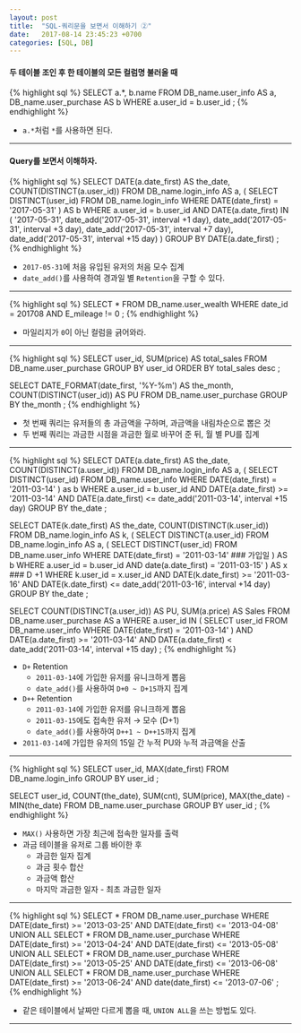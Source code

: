 ```yaml
---
layout: post
title:  "SQL-쿼리문을 보면서 이해하기 ②"
date:   2017-08-14 23:45:23 +0700
categories: [SQL, DB]
---
```


#### 두 테이블 조인 후 한 테이블의 모든 컬럼명 불러올 때
{% highlight sql %}
SELECT
    a.*,
    b.name
FROM
    DB_name.user_info AS a,
    DB_name.user_purchase AS b
WHERE a.user_id = b.user_id
;
{% endhighlight %}
- `a.*`처럼 `*`를 사용하면 된다.

---

#### Query를 보면서 이해하자.
{% highlight sql %}
SELECT
    DATE(a.date_first) AS the_date,
    COUNT(DISTINCT(a.user_id))
FROM
    DB_name.login_info AS a,
    (
        SELECT DISTINCT(user_id)
        FROM DB_name.login_info
        WHERE DATE(date_first) = '2017-05-31'
    ) AS b
WHERE a.user_id = b.user_id
AND
    DATE(a.date_first) IN 
        (
            '2017-05-31',
            date_add('2017-05-31', interval +1 day),
            date_add('2017-05-31', interval +3 day),
            date_add('2017-05-31', interval +7 day),
            date_add('2017-05-31', interval +15 day)
        )
GROUP BY DATE(a.date_first)
;
{% endhighlight %}
- `2017-05-31`에 처음 유입된 유저의 처음 모수 집계
- `date_add()`를 사용하여 경과일 별 `Retention`을 구할 수 있다.

---

{% highlight sql %}
SELECT *
FROM DB_name.user_wealth
WHERE date_id = 201708
AND E_mileage != 0
;
{% endhighlight %}
- 마일리지가 `0`이 아닌 컬럼을 긁어와라.

---

{% highlight sql %}
SELECT
    user_id,
    SUM(price) AS total_sales
FROM DB_name.user_purchase
GROUP BY user_id
ORDER BY total_sales desc
;


SELECT
    DATE_FORMAT(date_first, '%Y-%m') AS the_month,
    COUNT(DISTINCT(user_id)) AS PU
FROM DB_name.user_purchase
GROUP BY the_month
;
{% endhighlight %}
- 첫 번째 쿼리는 유저들의 총 과금액을 구하며, 과금액을 내림차순으로 뽑은 것
- 두 번째 쿼리는 과금한 시점을 과금한 월로 바꾸어 준 뒤, 월 별 PU를 집계

---

{% highlight sql %}
SELECT
    DATE(a.date_first) AS the_date,
    COUNT(DISTINCT(a.user_id))
FROM
    DB_name.login_info AS a,
    (
        SELECT DISTINCT(user_id)
        FROM DB_name.user_info
        WHERE DATE(date_first) = '2011-03-14'
    ) as b
WHERE a.user_id = b.user_id
AND DATE(a.date_first) >= '2011-03-14'
AND DATE(a.date_first) <= date_add('2011-03-14', interval +15 day)
GROUP BY the_date
;


SELECT
    DATE(k.date_first) AS the_date,
    COUNT(DISTINCT(k.user_id))
FROM
    DB_name.login_info AS k,
    (
        SELECT DISTINCT(a.user_id)
        FROM
            DB_name.login_info AS a,
            (
                SELECT DISTINCT(user_id)
                FROM DB_name.user_info
                WHERE DATE(date_first) = '2011-03-14'    ### 가입일
            ) AS b
        WHERE a.user_id = b.user_id
        AND date(a.date_first) = '2011-03-15'
    ) AS x    ### D +1
WHERE k.user_id = x.user_id
AND DATE(k.date_first) >= '2011-03-16'
AND DATE(k.date_first) <= date_add('2011-03-16', interval +14 day)
GROUP BY the_date
;


SELECT
    COUNT(DISTINCT(a.user_id)) AS PU,
    SUM(a.price) AS Sales
FROM DB_name.user_purchase AS a
WHERE a.user_id IN (
                    SELECT user_id
                    FROM DB_name.user_info
                    WHERE DATE(date_first) = '2011-03-14'
                    )
AND DATE(a.date_first) >= '2011-03-14'
AND DATE(a.date_first) < date_add('2011-03-14', interval +15 day)
;
{% endhighlight %}
- `D+` Retention
    - `2011-03-14`에 가입한 유저를 유니크하게 뽑음
    - `date_add()`를 사용하여 `D+0 ~ D+15`까지 집계
- `D++` Retention
    - `2011-03-14`에 가입한 유저를 유니크하게 뽑음
    - `2011-03-15`에도 접속한 유저 → 모수 (D+1)
    - `date_add()`를 사용하여 `D++1 ~ D++15`까지 집계
- `2011-03-14`에 가입한 유저의 15일 간 누적 PU와 누적 과금액을 산출

---

{% highlight sql %}
SELECT
    user_id,
    MAX(date_first)
FROM DB_name.login_info
GROUP BY user_id
;

SELECT
    user_id,
    COUNT(the_date),
    SUM(cnt),
    SUM(price),
    MAX(the_date) - MIN(the_date)
FROM DB_name.user_purchase
GROUP BY user_id
;
{% endhighlight %}
- `MAX()` 사용하면 가장 최근에 접속한 일자를 출력
- 과금 테이블을 유저로 그룹 바이한 후
    - 과금한 일자 집계
    - 과금 횟수 합산
    - 과금액 합산
    - 마지막 과금한 일자 - 최초 과금한 일자

---

{% highlight sql %}
SELECT *
FROM DB_name.user_purchase
WHERE DATE(date_first) >= '2013-03-25'
AND DATE(date_first) <= '2013-04-08'
UNION ALL
SELECT *
FROM DB_name.user_purchase
WHERE DATE(date_first) >= '2013-04-24'
AND DATE(date_first) <= '2013-05-08'
UNION ALL
SELECT *
FROM DB_name.user_purchase
WHERE DATE(date_first) >= '2013-05-25'
AND DATE(date_first) <= '2013-06-08'
UNION ALL
SELECT *
FROM DB_name.user_purchase
WHERE DATE(date_first) >= '2013-06-24'
AND date(date_first) <= '2013-07-06'
;
{% endhighlight %}
- 같은 테이블에서 날짜만 다르게 뽑을 때, `UNION ALL`을 쓰는 방법도 있다.

---